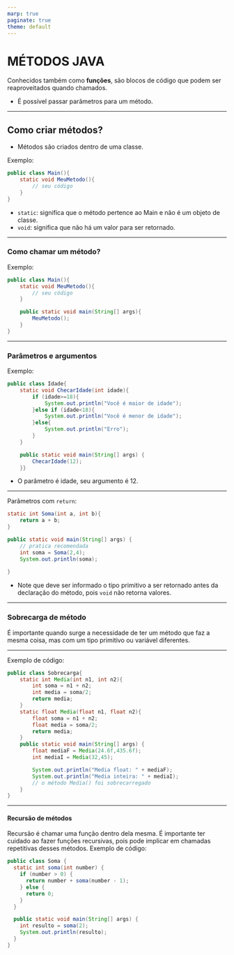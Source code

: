 ```yaml
---
marp: true
paginate: true
theme: default
---
```


# MÉTODOS JAVA

Conhecidos também como **funções**, são blocos de código que podem ser reaproveitados quando chamados.
- É possível passar parâmetros para um método.

***

## Como criar métodos?
- Métodos são criados dentro de uma classe.

Exemplo:
```java
public class Main(){
    static void MeuMetodo(){
        // seu código
    }
}
```
- `static`: significa que o método pertence ao Main e não é um objeto de classe.
- `void`: significa que não há um valor para ser retornado.
***
### Como chamar um método?
Exemplo:
```java
public class Main(){
    static void MeuMetodo(){
        // seu código
    }

    public static void main(String[] args){
        MeuMetodo();
    }
}
```

***
### Parâmetros e argumentos

Exemplo: 
```java
public class Idade{
    static void ChecarIdade(int idade){
        if (idade>=18){
            System.out.println("Você é maior de idade");
        }else if (idade<18){
            System.out.println("Você é menor de idade");
        }else{
            System.out.println("Erro");
        }
    }

    public static void main(String[] args) {
        ChecarIdade(12);
    }}
```
- O parâmetro é idade, seu argumento é 12.

***
Parâmetros com `return`:
```java
static int Soma(int a, int b){
    return a + b;
}

public static void main(String[] args) {
    // pratica recomendada
    int soma = Soma(2,4);
    System.out.println(soma);
        
}
```
- Note que deve ser informado o tipo primitivo a ser retornado antes da declaração do método, pois `void` não retorna valores.

***

### Sobrecarga de método
É importante quando surge a necessidade de ter um método que faz a mesma coisa, mas com um tipo primitivo ou variável diferentes.

***
Exemplo de código:
```java
public class Sobrecarga{
    static int Media(int n1, int n2){
        int soma = n1 + n2;
        int media = soma/2;
        return media; 
    }
    static float Media(float n1, float n2){
        float soma = n1 + n2;
        float media = soma/2;
        return media; 
    }
    public static void main(String[] args) {
        float mediaF = Media(24.6f,435.6f);
        int mediaI = Media(32,45);

        System.out.println("Media float: " + mediaF);
        System.out.println("Media inteira: " + mediaI);
        // o método Media() foi sobrecarregado
    }
}
```
***
#### Recursão de métodos
Recursão é chamar uma função dentro dela mesma. É importante ter cuidado ao fazer funções recursivas, pois pode implicar em chamadas repetitivas desses métodos.
Exemplo de código:
```java
public class Soma {
  static int soma(int number) {
    if (number > 0) {
      return number + soma(number - 1);
    } else {
      return 0;
    }
  }

  public static void main(String[] args) {
    int resulto = soma(2);
    System.out.println(resulto);
  }
}
```

